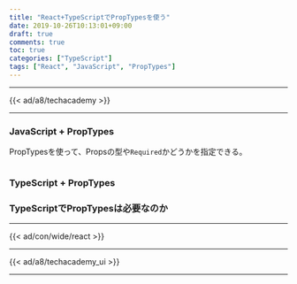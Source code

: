 ```yaml
---
title: "React+TypeScriptでPropTypesを使う"
date: 2019-10-26T10:13:01+09:00
draft: true
comments: true
toc: true
categories: ["TypeScript"]
tags: ["React", "JavaScript", "PropTypes"]
---
```


<!--more-->

---

{{< ad/a8/techacademy >}}

---

### JavaScript + PropTypes

PropTypesを使って、Propsの型や`Required`かどうかを指定できる。

```js

```

### TypeScript + PropTypes

### TypeScriptでPropTypesは必要なのか

---

{{< ad/con/wide/react >}}

---

{{< ad/a8/techacademy_ui >}}

---

